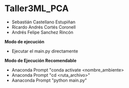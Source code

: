 # Taller3ML_PCA
- Sebastián Castellano Estupiñan
- Ricardo Andrés Cortés Coronell
- Andrés Felipe Sanchez Rincón

**Modo de ejecución**
- Ejecutar el main.py directamente

**Modo de Ejecución Recomendable**
- Anaconda Prompt "conda activate <nombre_ambiente>
- Anaconda Prompt "cd <ruta_archivo>"
- Aanaconda Prompt "python main.py"

